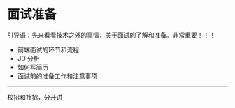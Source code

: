 # 面试准备

引导语：先来看看技术之外的事情，关于面试的了解和准备。非常重要！！！

- 前端面试的环节和流程
- JD 分析
- 如何写简历
- 面试前的准备工作和注意事项

------

校招和社招，分开讲
